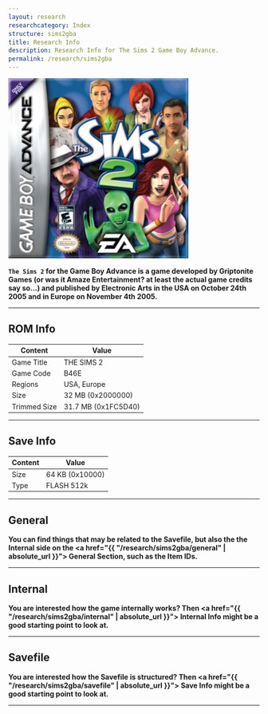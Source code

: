 ```yaml
---
layout: research
researchcategory: Index
structure: sims2gba
title: Research Info
description: Research Info for The Sims 2 Game Boy Advance.
permalink: /research/sims2gba
---
```


![](https://github.com/Sim2Team/Sim2Team.github.io/raw/main/assets/images/sims2GBACover.png)

**`The Sims 2` for the Game Boy Advance is a game developed by Griptonite Games (or was it Amaze Entertainment? at least the actual game credits say so...) and published by Electronic Arts in the USA on October 24th 2005 and in Europe on November 4th 2005.**
<hr>


## ROM Info

| Content      | Value                     |
| ------------ | ------------------------- |
| Game Title   | THE SIMS 2                |
| Game Code    | B46E                      |
| Regions      | USA, Europe               |
| Size         | 32 MB   (0x2000000)       |
| Trimmed Size | 31.7 MB (0x1FC5D40)       |

<hr>


## Save Info

| Content | Value           |
| ------- | --------------- |
| Size    | 64 KB (0x10000) |
| Type    | FLASH 512k      |

<hr>


## General
**You can find things that may be related to the Savefile, but also the the Internal side on the <a href="{{ "/research/sims2gba/general" | absolute_url }}"> General</a> Section, such as the Item IDs.**
<hr>


## Internal
**You are interested how the game internally works? Then <a href="{{ "/research/sims2gba/internal" | absolute_url }}"> Internal Info</a> might be a good starting point to look at.**
<hr>


## Savefile
**You are interested how the Savefile is structured? Then <a href="{{ "/research/sims2gba/savefile" | absolute_url }}"> Save Info</a> might be a good starting point to look at.**
<hr>